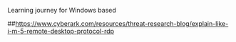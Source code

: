 Learning journey for Windows based

##https://www.cyberark.com/resources/threat-research-blog/explain-like-i-m-5-remote-desktop-protocol-rdp
